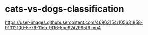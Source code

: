 # cats-vs-dogs-classification



https://user-images.githubusercontent.com/46963154/105631858-91312100-5e76-11eb-9f16-5be92d2995f6.mp4
